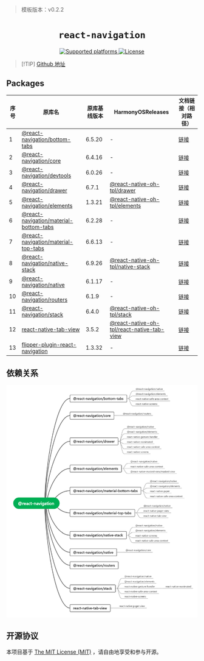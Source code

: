 > 模板版本：v0.2.2

<p align="center">
  <h1 align="center"> <code>react-navigation</code> </h1>
</p>
<p align="center">
    <a href="https://github.com/react-navigation/react-navigation/tree/6.x/">
        <img src="https://img.shields.io/badge/platforms-android%20|%20ios%20|%20web%20|%20harmony%20-lightgrey.svg" alt="Supported platforms" />
    </a>
    <a href="https://github.com/react-navigation/react-navigation/blob/6.x/packages/core/LICENSE">
        <img src="https://img.shields.io/badge/license-MIT-green.svg" alt="License" />
    </a>
</p>

> [!TIP] [Github 地址](https://github.com/react-native-oh-library/react-navigation)


## Packages

| 序号 | 原库名                                                                                                                                       | 原库基线版本 | HarmonyOSReleases                                                                                                  | 文档链接（相对路径）                                       |
|----|-------------------------------------------------------------------------------------------------------------------------------------------|--------|--------------------------------------------------------------------------------------------------------------------|--------------------------------------------------|
| 1  | [@react-navigation/bottom-tabs](https://github.com/react-navigation/react-navigation/tree/6.x/packages/bottom-tabs)                       | 6.5.20 | -                                                                                                                  | [链接](/react-navigation-bottom-tabs.md)          |
| 2  | [@react-navigation/core](https://github.com/react-navigation/react-navigation/tree/6.x/packages/core)                                     | 6.4.16 | -                                                                                                                  | [链接](/react-navigation-core.md)                 |
| 3  | [@react-navigation/devtools](https://github.com/react-navigation/react-navigation/tree/6.x/packages/devtools)                             | 6.0.26 | -                                                                                                                  | [链接](/react-navigation-devtools.md)             |
| 4  | [@react-navigation/drawer](https://github.com/react-native-oh-library/react-navigation/tree/sig/packages/drawer)                          | 6.7.1  | [@react-native-oh-tpl/drawer](https://github.com/react-native-oh-library/react-navigation/releases)                | [链接](/react-navigation-drawer.md)               |
| 5  | [@react-navigation/elements](https://github.com/react-native-oh-library/react-navigation/tree/sig/packages/elements)                      | 1.3.21 | [@react-native-oh-tpl/elements](https://github.com/react-native-oh-library/react-navigation/releases)              | [链接](/react-navigation-elements.md)             |
| 6  | [@react-navigation/material-bottom-tabs](https://github.com/react-navigation/react-navigation/tree/6.x/packages/material-bottom-tabs)     | 6.2.28 | -                                                                                                                  | [链接](/react-navigation-material-bottom-tabs.md) |
| 7  | [@react-navigation/material-top-tabs](https://github.com/react-navigation/react-navigation/tree/6.x/packages/material-top-tabs)           | 6.6.13 | -                                                                                                                  | [链接](/react-navigation-material-top-tabs.md)    |
| 8  | [@react-navigation/native-stack](https://github.com/react-native-oh-library/react-navigation/tree/sig/packages/native-stack)              | 6.9.26 | [@react-native-oh-tpl/native-stack](https://github.com/react-native-oh-library/react-navigation/releases)          | [链接](/react-navigation-native-stack.md)         |
| 9  | [@react-navigation/native](https://github.com/react-navigation/react-navigation/tree/6.x/packages/native)                                 | 6.1.17 | -                                                                                                                  | [链接](/react-navigation-native.md)               |
| 10 | [@react-navigation/routers](https://github.com/react-navigation/react-navigation/tree/6.x/packages/routers)                               | 6.1.9  | -                                                                                                                  | [链接](/react-navigation-routers.md)              |
| 11 | [@react-navigation/stack](https://github.com/react-native-oh-library/react-navigation/tree/sig/packages/stack)                            | 6.4.0  | [@react-native-oh-tpl/stack](https://github.com/react-native-oh-library/react-navigation/releases)                 | [链接](/react-navigation-stack.md)                |
| 12 | [react-native-tab-view](https://github.com/react-native-oh-library/react-navigation/tree/sig/packages/react-native-tab-view)              | 3.5.2  | [@react-native-oh-tpl/react-native-tab-view](https://github.com/react-native-oh-library/react-navigation/releases) | [链接](/react-native-tab-view.md)                 |
| 13 | [flipper-plugin-react-navigation](https://github.com/react-navigation/react-navigation/tree/6.x/packages/flipper-plugin-react-navigation) | 1.3.32 | -                                                                                                                  | [链接](/flipper-plugin-react-navigation.md)       |

## 依赖关系

![image](/img/react-navigation-dependency.png)



## 开源协议

本项目基于 [The MIT License (MIT)](https://github.com/react-navigation/react-navigation/blob/6.x/packages/core/LICENSE) ，请自由地享受和参与开源。
